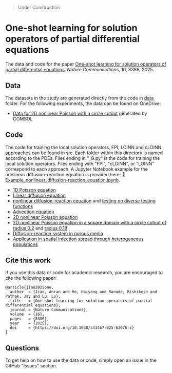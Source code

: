 > Under Construction

# One-shot learning for solution operators of partial differential equations

The data and code for the paper [One-shot learning for solution operators of partial differential equations](https://www.nature.com/articles/s41467-025-63076-z), *Nature Communications*, 16, 8386, 2025.

## Data

The datasets in the study are generated directly from the code in [data](data) folder. For the following experiments, the data can be found on OneDrive:
- [Data for 2D nonlinear Poisson with a circle cutout](https://yaleedu-my.sharepoint.com/:f:/g/personal/anran_jiao_yale_edu/EkONQQgZ_GtFn99kg2qUiG8BZlhOxZd3ti2mfIHXOETXzw?e=nvoubZ) generated by COMSOL

## Code

The code for training the local solution operators, FPI, LOINN and cLOINN approaches can be found in [src](src). Each folder within this directory is named according to the PDEs. Files ending in "_G.py" is the code for training the local solution operators. Files ending with "FPI", "cLOINN", or "LOINN" correspond to each approach. A Jupyter Notebook example for the nonlinear diffusion–reaction equation is provided here: 📘[Example_nonlinear_diffusion-reaction_equation.ipynb](src/Example_nonlinear_diffusion-reaction_equation.ipynb).

- [1D Poisson equation](src/1d_poisson/)
- [Linear diffusion equation](src/linear_diffusion/)
- [nonlinear diffusion-reaction equation](src/nonlinear_diffusion/) and [testing on diverse testing functions](src/nonlinear_diffusion_training_selection/)
- [Advection equation](src/advection/)
- [2D nonlinear Poisson equation](src/2d_poisson_nonlinear/)
- [2D nonlinear Poisson equation in a square domain with a circle cutout of radius 0.2](src/2d_nonlinear_poisson_circle/) and [radius 0.18](src/2d_nonlinear_poisson_smaller_circle/)
- [Diffusion-reaction system in porous media](src/diffusion_reaction_porous_media/)
- [Application in spatial infection spread through heterogeneous populations](src/1d_SIR_model/)

## Cite this work

If you use this data or code for academic research, you are encouraged to cite the following paper:

```
@article{jiao2025one,
  author  = {Jiao, Anran and He, Haiyang and Ranade, Rishikesh and Pathak, Jay and Lu, Lu},
  title   = {One-shot learning for solution operators of partial differential equations},
  journal = {Nature Communications},
  volume  = {16},
  pages   = {8386},
  year    = {2025},
  doi     = {https://doi.org/10.1038/s41467-025-63076-z}
}
```

## Questions

To get help on how to use the data or code, simply open an issue in the GitHub "Issues" section.
